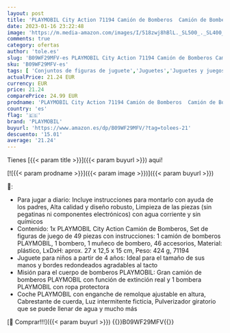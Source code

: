 ```yaml
---
layout: post
title: 'PLAYMOBIL City Action 71194 Camión de Bomberos  Camión de Bomberos con función de pulverización  Juguete para niños a Partir de 4 años'
date: 2023-01-16 23:22:48
image: 'https://m.media-amazon.com/images/I/518zwj8hBlL._SL500_._SL400_.jpg'
comments: true
category: ofertas
author: 'tole.es'
slug: 'B09WF29MFV-es PLAYMOBIL City Action 71194 Camión de Bomberos Camión de...'
sku: 'B09WF29MFV-es'
tags: [ 'Conjuntos de figuras de juguete','Juguetes','Juguetes y juegos','Muñecos y figuras','playmobil','🇪🇸', ]
actualPrice: 21.24 EUR
currency: EUR
price: 21.24
comparePrice: 24.99 EUR
prodname: 'PLAYMOBIL City Action 71194 Camión de Bomberos  Camión de Bomberos con función de pulverización  Juguete para niños a Partir de 4 años'
country: 'es'
flag: '🇪🇸'
brand: 'PLAYMOBIL'
buyurl: 'https://www.amazon.es/dp/B09WF29MFV/?tag=tolees-21'
descuento: '15.01'
average: '21.24'
---
```


Tienes [{{< param title >}}]({{< param buyurl >}}) aqui!

[![{{< param prodname >}}]({{< param image >}})]({{< param buyurl >}})

🔎:

- Para jugar a diario: Incluye instrucciones para montarlo con ayuda de los padres, Alta calidad y diseño robusto, Limpieza de las piezas (sin pegatinas ni componentes electrónicos) con agua corriente y sin químicos
- Contenido: 1x PLAYMOBIL City Action Camión de Bomberos, Set de figuras de juego de 49 piezas con instrucciones: 1 camión de bomberos PLAYMOBIL, 1 bombero, 1 muñeco de bombero, 46 accesorios, Material: plástico, LxDxH: aprox. 27 x 12,5 x 15 cm, Peso: 424 g, 71194
- Juguete para niños a partir de 4 años: Ideal para el tamaño de sus manos y bordes redondeados agradables al tacto
- Misión para el cuerpo de bomberos PLAYMOBIL: Gran camión de bomberos PLAYMOBIL con función de extinción real y 1 bombera PLAYMOBIL con ropa protectora
- Coche PLAYMOBIL con enganche de remolque ajustable en altura, Cabrestante de cuerda, Luz intermitente ficticia, Pulverizador giratorio que se puede llenar de agua y mucho más

[🛒 Comprar!!!]({{< param buyurl >}})
{{<world>}}B09WF29MFV{{</world>}}
